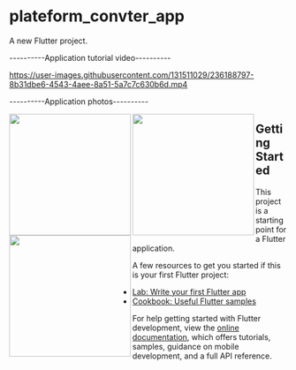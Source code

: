 # plateform_convter_app

A new Flutter project.

----------Application tutorial video----------

https://user-images.githubusercontent.com/131511029/236188797-8b31dbe6-4543-4aee-8a51-5a7c7c630b6d.mp4


----------Application photos----------

<img align="left" src="https://user-images.githubusercontent.com/131511029/236381626-9fe80435-168c-4a18-aab1-a8b839c5c687.png" width="220px">
<img align="left" src="https://user-images.githubusercontent.com/131511029/236381671-c9100fdb-3a05-4ad0-bf54-0f11b86d6440.png" width="220px">
<img align="left" src="https://user-images.githubusercontent.com/131511029/236381729-9365845e-8ac7-45e0-be99-805d06127be0.png" width="220px">


## Getting Started

This project is a starting point for a Flutter application.

A few resources to get you started if this is your first Flutter project:

- [Lab: Write your first Flutter app](https://docs.flutter.dev/get-started/codelab)
- [Cookbook: Useful Flutter samples](https://docs.flutter.dev/cookbook)

For help getting started with Flutter development, view the
[online documentation](https://docs.flutter.dev/), which offers tutorials,
samples, guidance on mobile development, and a full API reference.
